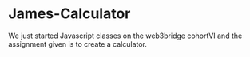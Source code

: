 # James-Calculator
We just started Javascript classes on the web3bridge cohortVI and the assignment given is to create a calculator. 
